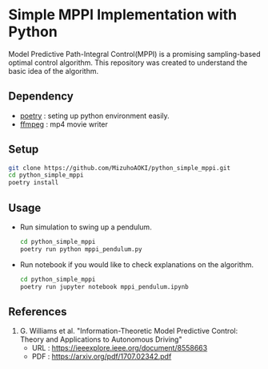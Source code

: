 # Simple MPPI Implementation with Python
Model Predictive Path-Integral Control(MPPI) is a promising sampling-based optimal control algorithm.
This repository was created to understand the basic idea of the algorithm.

## Dependency
- [poetry](https://python-poetry.org/) : seting up python environment easily.
- [ffmpeg](https://ffmpeg.org/) : mp4 movie writer

## Setup
```sh
git clone https://github.com/MizuhoAOKI/python_simple_mppi.git
cd python_simple_mppi
poetry install
```

## Usage
- Run simulation to swing up a pendulum.
    ```sh
    cd python_simple_mppi
    poetry run python mppi_pendulum.py
    ```

- Run notebook if you would like to check explanations on the algorithm.
    ```sh
    cd python_simple_mppi
    poetry run jupyter notebook mppi_pendulum.ipynb
    ```

## References
1. G. Williams et al. "Information-Theoretic Model Predictive Control: Theory and Applications to Autonomous Driving" 
    - URL : https://ieeexplore.ieee.org/document/8558663
    - PDF : https://arxiv.org/pdf/1707.02342.pdf
